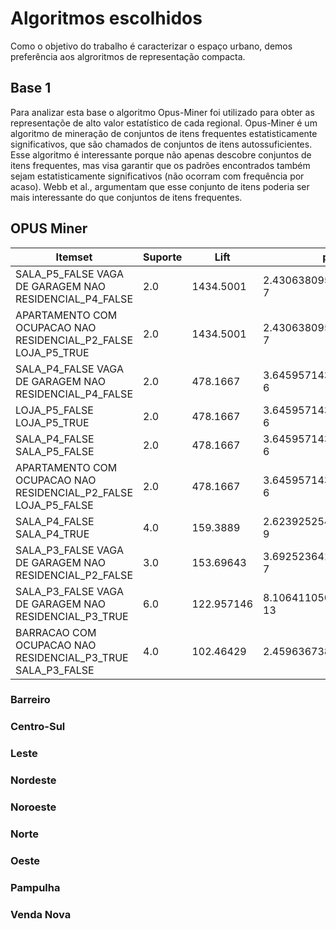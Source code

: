 # Algoritmos escolhidos
Como o objetivo do trabalho é caracterizar o espaço urbano, demos preferência aos algroritmos de representação compacta. 

## Base 1
Para analizar esta base o algoritmo Opus-Miner foi utilizado para obter as representaçõe de alto valor estatístico de cada regional.
Opus-Miner é um algoritmo de mineração de conjuntos de itens frequentes estatisticamente significativos, que são chamados de conjuntos de itens autossuficientes.
Esse algoritmo é interessante porque não apenas descobre conjuntos de itens frequentes, mas visa garantir que os padrões encontrados também sejam estatisticamente significativos (não ocorram com frequência por acaso).
Webb et al., argumentam que esse conjunto de itens poderia ser mais interessante do que conjuntos de itens frequentes.

## OPUS Miner
Itemset | Suporte| Lift | p
--|--|--|--|
SALA_P5_FALSE VAGA DE GARAGEM NAO RESIDENCIAL_P4_FALSE|2.0|1434.5001|2.4306380959627753E-7
APARTAMENTO COM OCUPACAO NAO RESIDENCIAL_P2_FALSE LOJA_P5_TRUE|2.0|1434.5001|2.4306380959627753E-7
SALA_P4_FALSE VAGA DE GARAGEM NAO RESIDENCIAL_P4_FALSE|2.0|478.1667|3.6459571439486853E-6
LOJA_P5_FALSE LOJA_P5_TRUE|2.0|478.1667|3.6459571439486853E-6
SALA_P4_FALSE SALA_P5_FALSE|2.0|478.1667|3.6459571439486853E-6
APARTAMENTO COM OCUPACAO NAO RESIDENCIAL_P2_FALSE LOJA_P5_FALSE|2.0|478.1667|3.6459571439486853E-6
SALA_P4_FALSE SALA_P4_TRUE|4.0|159.3889|2.6239252547118786E-9
SALA_P3_FALSE VAGA DE GARAGEM NAO RESIDENCIAL_P2_FALSE|3.0|153.69643|3.6925236411297514E-7
SALA_P3_FALSE VAGA DE GARAGEM NAO RESIDENCIAL_P3_TRUE|6.0|122.957146|8.106411050194711E-13
BARRACAO COM OCUPACAO NAO RESIDENCIAL_P3_TRUE SALA_P3_FALSE|4.0|102.46429|2.459636738899683E-8
### Barreiro

### Centro-Sul

### Leste


### Nordeste


### Noroeste


### Norte


### Oeste


### Pampulha


### Venda Nova
